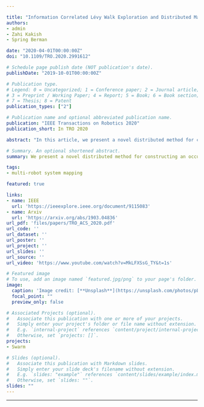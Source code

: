 ```yaml
---

title: "Information Correlated Lévy Walk Exploration and Distributed Mapping Using a Swarm of Robots"
authors:
- admin
- Zahi Kakish
- Spring Berman

date: "2020-04-01T00:00:00Z"
doi: "10.1109/TRO.2020.2991612"

# Schedule page publish date (NOT publication's date).
publishDate: "2019-10-01T00:00:00Z"

# Publication type.
# Legend: 0 = Uncategorized; 1 = Conference paper; 2 = Journal article;
# 3 = Preprint / Working Paper; 4 = Report; 5 = Book; 6 = Book section;
# 7 = Thesis; 8 = Patent
publication_types: ["2"]

# Publication name and optional abbreviated publication name.
publication: "IEEE Transactions on Robotics 2020"
publication_short: In TRO 2020

abstract: "In this article, we present a novel distributed method for constructing an occupancy grid map of an unknown environment using a swarm of robots with global localization capabilities and limited inter-robot communication. The robots explore the domain by performing Lévy walks in which their headings are defined by maximizing the mutual information between the robot’s estimate of its environment in the form of an occupancy grid map and the distance measurements that it is likely to obtain when it moves in that direction. Each robot is equipped with laser range sensors, and it builds its occupancy grid map by repeatedly combining its own distance measurements with map information that is broadcast by neighboring robots. Using results on average consensus over time-varying graph topologies, we prove that all robots’ maps will eventually converge to the actual map of the environment. In addition, we demonstrate that a technique based on topological data analysis, developed in our previous work for generating topological maps, can be readily extended for adaptive thresholding of occupancy grid maps. We validate the effectiveness of our distributed exploration and mapping strategy through a series of two-dimensional simulations and multi-robot experiments."

# Summary. An optional shortened abstract.
summary: We present a novel distributed method for constructing an occupancy grid map of an unknown environment using a swarm of robots with global localization capabilities and limited inter-robot communication.

tags:
- multi-robot system mapping

featured: true

links:
- name: IEEE
  url: 'https://ieeexplore.ieee.org/document/9115083'
- name: Arxiv
  url: 'https://arxiv.org/abs/1903.04836'
url_pdf: 'files/papers/TRO_ACS_2020.pdf'
url_code: ''
url_dataset: ''
url_poster: ''
url_project: ''
url_slides: ''
url_source: ''
url_video: 'https://www.youtube.com/watch?v=MkLFXSsG_TY&t=1s'

# Featured image
# To use, add an image named `featured.jpg/png` to your page's folder.
image:
  caption: 'Image credit: [**Unsplash**](https://unsplash.com/photos/pLCdAaMFLTE)'
  focal_point: ""
  preview_only: false

# Associated Projects (optional).
#   Associate this publication with one or more of your projects.
#   Simply enter your project's folder or file name without extension.
#   E.g. `internal-project` references `content/project/internal-project/index.md`.
#   Otherwise, set `projects: []`.
projects:
- Swarm

# Slides (optional).
#   Associate this publication with Markdown slides.
#   Simply enter your slide deck's filename without extension.
#   E.g. `slides: "example"` references `content/slides/example/index.md`.
#   Otherwise, set `slides: ""`.
slides: ""
---
```




---
